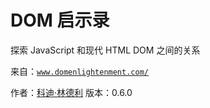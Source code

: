 # DOM 启示录

探索 JavaScript 和现代 HTML DOM 之间的关系

来自：[`www.domenlightenment.com/`](http://www.domenlightenment.com/)

作者：[科迪·林德利](http://twitter.com/codylindley) 版本：0.6.0
